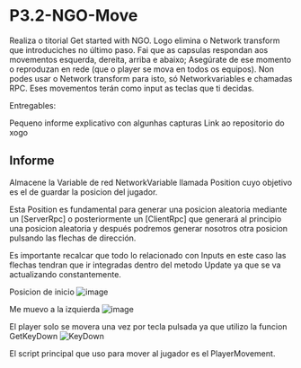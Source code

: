 # P3.2-NGO-Move
Realiza o titorial Get started with NGO. 
Logo elimina o Network transform que introduciches no último paso. 
Fai que as capsulas respondan aos movementos esquerda, dereita, arriba e abaixo; 
Asegúrate de ese momento o reproduzan en rede (que o player se mova en todos os equipos). 
Non podes usar o Network transform para isto, só Networkvariables e chamadas RPC. Eses movementos terán como input as teclas que ti decidas.

Entregables:

Pequeno informe explicativo con algunhas capturas
Link ao repositorio do xogo

## Informe
Almacene la Variable de red NetworkVariable llamada Position cuyo objetivo es el de guardar la posicion del jugador.

Esta Position es fundamental para generar una posicion aleatoria mediante un [ServerRpc] o posteriormente un [ClientRpc] que generará al principio una posicion aleatoria y después podremos generar nosotros otra posicion pulsando las flechas de dirección.

Es importante recalcar que todo lo relacionado con Inputs en este caso las flechas tendran que ir integradas dentro del metodo Update ya que se va actualizando constantemente.

Posicion de inicio
![image](https://github.com/9RACHA/P3.2-NGO-Move/assets/66274956/c31177fb-3cfa-42b8-9891-9ecedb364ccd)

Me muevo a la izquierda
![image](https://github.com/9RACHA/P3.2-NGO-Move/assets/66274956/3a485aa1-0987-4dd8-b031-35b4268c2aa5)

El player solo se movera una vez por tecla pulsada ya que utilizo la funcion GetKeyDown 
![KeyDown](https://github.com/9RACHA/P3.2-NGO-Move/assets/66274956/9e7b51e9-c49d-4988-9a56-3d3d3ccbf83b)

El script principal que uso para mover al jugador es el PlayerMovement.






